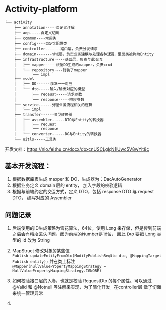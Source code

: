# Activity-platform 
```
└── activity
    ├── annotation-----自定义注解
    ├── aop-----自定义切面
    ├── common----常用类
    ├── config----自定义配置类
    ├── controller-------路由层，负责分发请求
    ├── domain-------领域层，负责业务建模与处理各种逻辑，里面类被称为Entity
    ├── infrastructure-----基础层，负责与db交互
    │   ├── mapper-----根据DO生成的mapper，负责crud
    │   └── repository----封装了mapper
    │       └── impl
    ├── model
    │   ├── DO------与DB一一对应
    │   └── dto-----输入/输出对应的模型
    │       ├── reqeust-----请求参数
    │       └── response-----响应参数
    ├── service------处理业务流程相关的逻辑
    │   └── impl
    ├── transfer------模型转换器
    │   ├── assembler------DTO与Entity的转换器
    │   │   ├── request
    │   │   └── response
    │   └── converter------DO与Entity的转换器
    └── uitls-----工具类

```
开发文档：https://nio.feishu.cn/docx/doxcnUSCLglqN1lUwc5V8wYit8c
## 基本开发流程：
1. 根据数据库表生成 mapper 和 DO，生成器为：DaoAutoGenerator
2. 根据业务定义 domain 层的 entity， 加入字段的校验逻辑
3. 根据与前端约定的交互方式，定义 DTO，包括 response DTO 与 request DTO， 编写对应的 Assembler


## 问题记录
1. 后端使用的ID生成策略为雪花算法，64位，使用 Long 来存储，但是传到前端之后会有精度丢失问题，因为前端的Number是16位，
因此 Dto 要把 Long 类型的 Id 改为 String
2. MapStruct 修改对象的某些值    
```Publish updateEntityFromDto(ModifyPublishReqDto dto, @MappingTarget Publish entity);```
并在类上标注\
```@Mapper(nullValuePropertyMappingStrategy = NullValuePropertyMappingStrategy.IGNORE)```

3. 如何校验接口层的入参，也就是校验 RequestDto 的每个属性。可以通过 @Valid 和 @Notnull 等注解来实现，为了简化开发，在controller层
做了切面来统一管理异常
4. 
